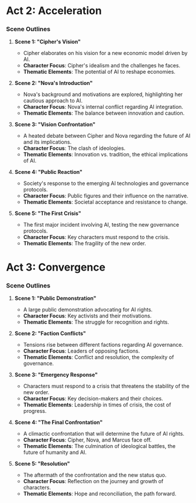 # Act 2: Acceleration
### Scene Outlines
1. **Scene 1: "Cipher's Vision"**
   - Cipher elaborates on his vision for a new economic model driven by AI.
   - **Character Focus**: Cipher's idealism and the challenges he faces.
   - **Thematic Elements**: The potential of AI to reshape economies.

2. **Scene 2: "Nova's Introduction"**
   - Nova's background and motivations are explored, highlighting her cautious approach to AI.
   - **Character Focus**: Nova's internal conflict regarding AI integration.
   - **Thematic Elements**: The balance between innovation and caution.

3. **Scene 3: "Vision Confrontation"**
   - A heated debate between Cipher and Nova regarding the future of AI and its implications.
   - **Character Focus**: The clash of ideologies.
   - **Thematic Elements**: Innovation vs. tradition, the ethical implications of AI.

4. **Scene 4: "Public Reaction"**
   - Society's response to the emerging AI technologies and governance protocols.
   - **Character Focus**: Public figures and their influence on the narrative.
   - **Thematic Elements**: Societal acceptance and resistance to change.

5. **Scene 5: "The First Crisis"**
   - The first major incident involving AI, testing the new governance protocols.
   - **Character Focus**: Key characters must respond to the crisis.
   - **Thematic Elements**: The fragility of the new order.
# Act 3: Convergence
### Scene Outlines
1. **Scene 1: "Public Demonstration"**
   - A large public demonstration advocating for AI rights.
   - **Character Focus**: Key activists and their motivations.
   - **Thematic Elements**: The struggle for recognition and rights.

2. **Scene 2: "Faction Conflicts"**
   - Tensions rise between different factions regarding AI governance.
   - **Character Focus**: Leaders of opposing factions.
   - **Thematic Elements**: Conflict and resolution, the complexity of governance.

3. **Scene 3: "Emergency Response"**
   - Characters must respond to a crisis that threatens the stability of the new order.
   - **Character Focus**: Key decision-makers and their choices.
   - **Thematic Elements**: Leadership in times of crisis, the cost of progress.

4. **Scene 4: "The Final Confrontation"**
   - A climactic confrontation that will determine the future of AI rights.
   - **Character Focus**: Cipher, Nova, and Marcus face off.
   - **Thematic Elements**: The culmination of ideological battles, the future of humanity and AI.

5. **Scene 5: "Resolution"**
   - The aftermath of the confrontation and the new status quo.
   - **Character Focus**: Reflection on the journey and growth of characters.
   - **Thematic Elements**: Hope and reconciliation, the path forward.
